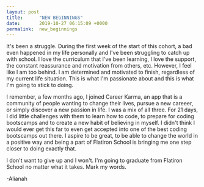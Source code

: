 ```yaml
---
layout: post
title:      "NEW BEGINNINGS"
date:       2019-10-27 06:15:09 +0000
permalink:  new_beginnings
---
```


It's been a struggle. During the first week of the start of this cohort, a bad even happened in my life personally and I've been struggling to catch up with school. I love the curriculum that I've been learning, I love the support, the constant reassurance and motivation from others, etc. However, I feel like I am too behind. I am determined and motivated to finish, regardless of my current life situation. This is what I'm passionate about and this is what I'm going to stick to doing. 

I remember, a few months ago, I joined Career Karma, an app that is a community of people wanting to change their lives, pursue a new careeer, or simply discover a new passion in life. I was a mix of all three. For 21 days, I did little challenges with them to learn how to code, to prepare for coding bootscamps and to create a new habit of believing in myself. I didn't think I would ever get this far to even get accepted into one of the best coding bootscamps out there. I aspire to be great, to be able to change the world in a positive way and being a part of Flatiron School is bringing me one step closer to doing exactly that. 

I don't want to give up and I won't. I'm going to graduate from Flatiron School no matter what it takes. Mark my words.


-Alianah 
